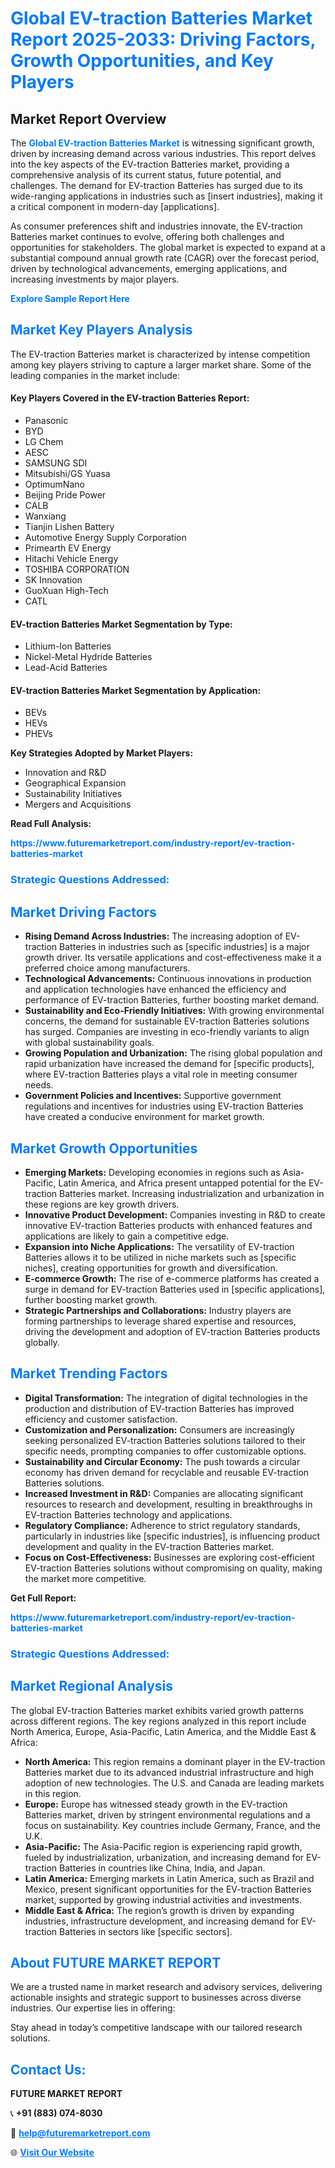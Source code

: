 <h1 style="color: #007BFF;">Global EV-traction Batteries Market Report 2025-2033: Driving Factors, Growth Opportunities, and Key Players</h1>

<section id="overview">
<h2>Market Report Overview</h2>
<p>The <a href="https://www.futuremarketreport.com/industry-report/ev-traction-batteries-market" style="color: #007BFF; text-decoration: none;"><strong>Global EV-traction Batteries Market</strong></a> is witnessing significant growth, driven by increasing demand across various industries. This report delves into the key aspects of the EV-traction Batteries market, providing a comprehensive analysis of its current status, future potential, and challenges. The demand for EV-traction Batteries has surged due to its wide-ranging applications in industries such as [insert industries], making it a critical component in modern-day [applications].</p>
<p>As consumer preferences shift and industries innovate, the EV-traction Batteries market continues to evolve, offering both challenges and opportunities for stakeholders. The global market is expected to expand at a substantial compound annual growth rate (CAGR) over the forecast period, driven by technological advancements, emerging applications, and increasing investments by major players.</p>
</section>

<section id="overview">
<p><a href="https://www.futuremarketreport.com/request-sample/reportId=46370" style="color: #007BFF; text-decoration: none;"><strong>Explore Sample Report Here</strong></a></p>
</section>

<section id="key-players">
<h2 style="color: #007BFF;">Market Key Players Analysis</h2>
<p>The EV-traction Batteries market is characterized by intense competition among key players striving to capture a larger market share. Some of the leading companies in the market include:</p>
<h4>Key Players Covered in the EV-traction Batteries Report:</h4>
<ul><li>Panasonic</li><li>BYD</li><li>LG Chem</li><li>AESC</li><li>SAMSUNG SDI</li><li>Mitsubishi/GS Yuasa</li><li>OptimumNano</li><li>Beijing Pride Power</li><li>CALB</li><li>Wanxiang</li><li>Tianjin Lishen Battery</li><li>Automotive Energy Supply Corporation</li><li>Primearth EV Energy</li><li>Hitachi Vehicle Energy</li><li>TOSHIBA CORPORATION</li><li>SK Innovation</li><li>GuoXuan High-Tech</li><li>CATL</li></ul>
<h4>EV-traction Batteries Market Segmentation by Type:</h4>
<ul><li>Lithium-Ion Batteries</li><li>Nickel-Metal Hydride Batteries</li><li>Lead-Acid Batteries</li></ul>

<h4>EV-traction Batteries Market Segmentation by Application:</h4>
<ul><li>BEVs</li><li>HEVs</li><li>PHEVs</li></ul>
<p><strong>Key Strategies Adopted by Market Players:</strong></p>
<ul>
<li>Innovation and R&D</li>
<li>Geographical Expansion</li>
<li>Sustainability Initiatives</li>
<li>Mergers and Acquisitions</li>
</ul>
</section>

<section>
<p><strong>Read Full Analysis: </strong></p><a href="https://www.futuremarketreport.com/industry-report/ev-traction-batteries-market" style="color: #007BFF; text-decoration: none;"><strong>https://www.futuremarketreport.com/industry-report/ev-traction-batteries-market</strong></a>
<h3 style="color: #007BFF;">Strategic Questions Addressed:</h3>
</section>

<section id="driving-factors">
<h2 style="color: #007BFF;">Market Driving Factors</h2>
<ul>
<li><strong>Rising Demand Across Industries:</strong> The increasing adoption of EV-traction Batteries in industries such as [specific industries] is a major growth driver. Its versatile applications and cost-effectiveness make it a preferred choice among manufacturers.</li>
<li><strong>Technological Advancements:</strong> Continuous innovations in production and application technologies have enhanced the efficiency and performance of EV-traction Batteries, further boosting market demand.</li>
<li><strong>Sustainability and Eco-Friendly Initiatives:</strong> With growing environmental concerns, the demand for sustainable EV-traction Batteries solutions has surged. Companies are investing in eco-friendly variants to align with global sustainability goals.</li>
<li><strong>Growing Population and Urbanization:</strong> The rising global population and rapid urbanization have increased the demand for [specific products], where EV-traction Batteries plays a vital role in meeting consumer needs.</li>
<li><strong>Government Policies and Incentives:</strong> Supportive government regulations and incentives for industries using EV-traction Batteries have created a conducive environment for market growth.</li>
</ul>
</section>

<section id="growth-opportunities">
<h2 style="color: #007BFF;">Market Growth Opportunities</h2>
<ul>
<li><strong>Emerging Markets:</strong> Developing economies in regions such as Asia-Pacific, Latin America, and Africa present untapped potential for the EV-traction Batteries market. Increasing industrialization and urbanization in these regions are key growth drivers.</li>
<li><strong>Innovative Product Development:</strong> Companies investing in R&D to create innovative EV-traction Batteries products with enhanced features and applications are likely to gain a competitive edge.</li>
<li><strong>Expansion into Niche Applications:</strong> The versatility of EV-traction Batteries allows it to be utilized in niche markets such as [specific niches], creating opportunities for growth and diversification.</li>
<li><strong>E-commerce Growth:</strong> The rise of e-commerce platforms has created a surge in demand for EV-traction Batteries used in [specific applications], further boosting market growth.</li>
<li><strong>Strategic Partnerships and Collaborations:</strong> Industry players are forming partnerships to leverage shared expertise and resources, driving the development and adoption of EV-traction Batteries products globally.</li>
</ul>
</section>

<section id="trending-factors">
<h2 style="color: #007BFF;">Market Trending Factors</h2>
<ul>
<li><strong>Digital Transformation:</strong> The integration of digital technologies in the production and distribution of EV-traction Batteries has improved efficiency and customer satisfaction.</li>
<li><strong>Customization and Personalization:</strong> Consumers are increasingly seeking personalized EV-traction Batteries solutions tailored to their specific needs, prompting companies to offer customizable options.</li>
<li><strong>Sustainability and Circular Economy:</strong> The push towards a circular economy has driven demand for recyclable and reusable EV-traction Batteries solutions.</li>
<li><strong>Increased Investment in R&D:</strong> Companies are allocating significant resources to research and development, resulting in breakthroughs in EV-traction Batteries technology and applications.</li>
<li><strong>Regulatory Compliance:</strong> Adherence to strict regulatory standards, particularly in industries like [specific industries], is influencing product development and quality in the EV-traction Batteries market.</li>
<li><strong>Focus on Cost-Effectiveness:</strong> Businesses are exploring cost-efficient EV-traction Batteries solutions without compromising on quality, making the market more competitive.</li>
</ul>
</section>

<section>
<p><strong>Get Full Report: </strong></p><a href="https://www.futuremarketreport.com/industry-report/ev-traction-batteries-market" style="color: #007BFF; text-decoration: none;"><strong>https://www.futuremarketreport.com/industry-report/ev-traction-batteries-market</strong></a>
<h3 style="color: #007BFF;">Strategic Questions Addressed:</h3>
</section>


<section id="regional-analysis">
<h2 style="color: #007BFF;">Market Regional Analysis</h2>
<p>The global EV-traction Batteries market exhibits varied growth patterns across different regions. The key regions analyzed in this report include North America, Europe, Asia-Pacific, Latin America, and the Middle East & Africa:</p>
<ul>
<li><strong>North America:</strong> This region remains a dominant player in the EV-traction Batteries market due to its advanced industrial infrastructure and high adoption of new technologies. The U.S. and Canada are leading markets in this region.</li>
<li><strong>Europe:</strong> Europe has witnessed steady growth in the EV-traction Batteries market, driven by stringent environmental regulations and a focus on sustainability. Key countries include Germany, France, and the U.K.</li>
<li><strong>Asia-Pacific:</strong> The Asia-Pacific region is experiencing rapid growth, fueled by industrialization, urbanization, and increasing demand for EV-traction Batteries in countries like China, India, and Japan.</li>
<li><strong>Latin America:</strong> Emerging markets in Latin America, such as Brazil and Mexico, present significant opportunities for the EV-traction Batteries market, supported by growing industrial activities and investments.</li>
<li><strong>Middle East & Africa:</strong> The region’s growth is driven by expanding industries, infrastructure development, and increasing demand for EV-traction Batteries in sectors like [specific sectors].</li>
</ul>
</section>

<footer>
<h2 style="color: #007BFF;">About FUTURE MARKET REPORT</h2>
<p>We are a trusted name in market research and advisory services, delivering actionable insights and strategic support to businesses across diverse industries. Our expertise lies in offering:</p>

<p>Stay ahead in today’s competitive landscape with our tailored research solutions.</p>

<h2 style="color: #007BFF;">Contact Us:</h2>
<p><strong>FUTURE MARKET REPORT</strong></p>
<p>📞 <strong>+91 (883) 074-8030</strong></p>
<p>📧 <strong><a href="mailto:help@futuremarketreport.com" style="color: #007BFF;">help@futuremarketreport.com</a></strong></p>
<p>🌐 <strong><a href="https://www.futuremarketreport.com/" style="color: #007BFF;">Visit Our Website</a></strong></p>
</footer>